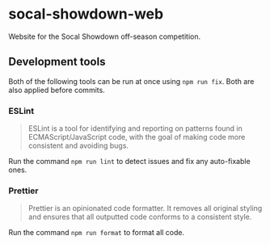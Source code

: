 # socal-showdown-web

Website for the Socal Showdown off-season competition.

## Development tools

Both of the following tools can be run at once using `npm run fix`. Both are
also applied before commits.

### ESLint

> ESLint is a tool for identifying and reporting on patterns found in
> ECMAScript/JavaScript code, with the goal of making code more consistent and
> avoiding bugs.

Run the command `npm run lint` to detect issues and fix any auto-fixable ones.

### Prettier

> Prettier is an opinionated code formatter. It removes all original styling
> and ensures that all outputted code conforms to a consistent style.

Run the command `npm run format` to format all code.
